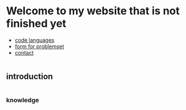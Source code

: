
<html>
<head>
  <link href="style.css" rel="stylesheet">
  <title>test site</title>
</head>
<body>
  <h1>Welcome to my website that is not finished yet</h1>
 
  <nav>
    <ul>
      <li><a href="">code languages</a></li>
      <li><a href="form.html">form for problemset</a></li>
      <li><a href="contact.html">contact</a></li>
    </ul>
  </nav>
  
  <img src="" alt="">
  <div>
   <h2>introduction</h2>
    <p></p>
  </div>
  
  <img src="" alt="">
  <div>
    <h3>knowledge</h3>
    <p></p>
  </div>
  
  <img src="" alt="">
  <div>
    <h2></h2>
  </div>
  
</body>
</html>
